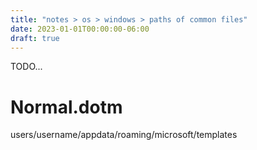 ```yaml
---
title: "notes > os > windows > paths of common files"
date: 2023-01-01T00:00:00-06:00
draft: true
---
```


TODO...

# Normal.dotm
users/username/appdata/roaming/microsoft/templates